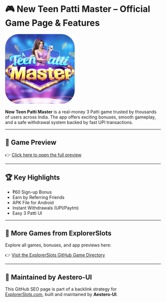 # 🎮 New Teen Patti Master – Official Game Page & Features

[![New Teen Patti Master](https://raw.githubusercontent.com/Aestero-UI/new-teen-patti-master/main/teen-patti-master.jpeg)](https://www.explorerslots.com/preview.html?slug=New-Teen-Patti-Master)

**New Teen Patti Master** is a real-money 3 Patti game trusted by thousands of users across India. The app offers exciting bonuses, smooth gameplay, and a safe withdrawal system backed by fast UPI transactions.

---

## 🔗 Game Preview

👉 [Click here to open the full preview](https://www.explorerslots.com/preview.html?slug=New-Teen-Patti-Master)

---

## 🏆 Key Highlights

- ₹60 Sign-up Bonus  
- Earn by Referring Friends  
- APK File for Android  
- Instant Withdrawals (UPI/Paytm)  
- Easy 3 Patti UI

---

## 🎲 More Games from ExplorerSlots

Explore all games, bonuses, and app previews here:

👉 [Visit the ExplorerSlots GitHub Game Directory](https://aestero-ui.github.io/games/)

---

## 👤 Maintained by Aestero-UI

This GitHub SEO page is part of a backlink strategy for  
[ExplorerSlots.com](https://www.explorerslots.com), built and maintained by **Aestero-UI**.
